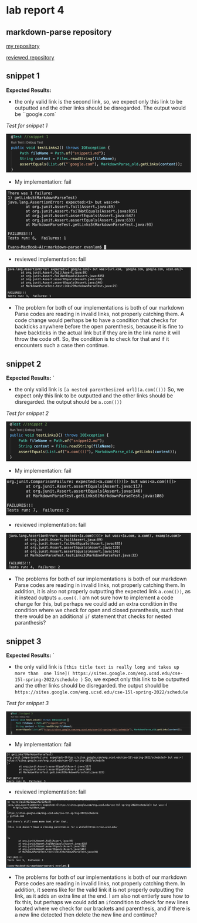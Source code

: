# lab report 4
## markdown-parse repository
 
 [my repository](https://github.com/Evan1Lam/markdown-parser.git)


 [reviewed repository](https://github.com/zayverrulez/markdown-parser.git)

 ## snippet 1

 **Expected Results:**

* the only valid link is the second link, so, we expect only this link to be outputted and the other links should be disregarded. The output would be ``google.com`

*Test for snippet 1*

![Image](reviewSnippetTest1.png)

* My implementation: fail

![Image](snippet1.png)

* reviewed implementation: fail

![Image](reviewSnippet1.png)

* The problem for both of our implementations is both of our markdown Parse codes are reading in invalid links, not properly catching them. A code change would perhaps be to have a condition that checks for backticks anywhere before the open parenthesis, because it is fine to have backticks in the actual link but if they are in the link name it will throw the code off. So, the condition is to check for that and if it encounters such a case then continue.


## snippet 2

 **Expected Results:**
`
* the only valid link is `[a nested parenthesized url](a.com(()))` So, we expect only this link to be outputted and the other links should be disregarded. the output should be `a.com(())`

*Test for snippet 2*

![Image](reviewSnippetTest2.png)

* My implementation: fail

![Image](snippet2.png)

* reviewed implementation: fail

![Image](reviewSnippet2.png)

* The problems for both of our implementations is both of our markdown Parse codes are reading in invalid links, not properly catching them. In addition, it is also not properly outputting the expected link `a.com(())`, as it instead outputs `a.com((`. I am not sure how to implement a code change for this, but perhaps we could add an extra condition in the condition where we check for open and closed paranthesis, such that there would be an additional `if` statement that checks for nested paranthesis?


## snippet 3

 **Expected Results:**
`
* the only valid link is `[this title text is really long and takes up more than 
one line](
https://sites.google.com/eng.ucsd.edu/cse-15l-spring-2022/schedule
)`  So, we expect only this link to be outputted and the other links should be disregarded. the output should be 
`https://sites.google.com/eng.ucsd.edu/cse-15l-spring-2022/schedule`

*Test for snippet 3*

![Image](reviewSnippetTest3.png)

* My implementation: fail

![Image](snippet3.png)

* reviewed implementation: fail

![Image](reviewSnippet3.png)

* The problems for both of our implementations is both of our markdown Parse codes are reading in invalid links, not properly catching them. In addition, it seems like for the valid link it is not properly outputting the link, as it adds an extra line at the end. I am also not entierly sure how to fix this, but perhaps we could add an `if`condition to check for new lines located where we check for our brackets and parenthesis, and if there is a new line detected then delete the new line and continue?



